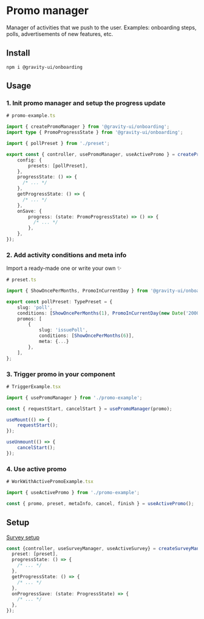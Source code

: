# Promo manager

Manager of activities that we push to the user. Examples: onboarding steps, polls, advertisements of new features, etc.

## Install

```shell
npm i @gravity-ui/onboarding
```

## Usage

### 1. Init promo manager and setup the progress update

```typescript jsx
# promo-example.ts

import { createPromoManager } from '@gravity-ui/onboarding';
import type { PromoProgressState } from '@gravity-ui/onboarding';

import { pollPreset } from './preset';

export const { controller, usePromoManager, useActivePromo } = createPromoManager({
    config: {
        presets: [pollPreset],
    },
    progressState: () => {
      /* ... */
    },
    getProgressState: () => {
      /* ... */
    },
    onSave: {
        progress: (state: PromoProgressState) => () => {
          /* ... */
        },
    },
});
```

### 2. Add activity conditions and meta info

Import a ready-made one or write your own ✨

```typescript jsx
# preset.ts

import { ShowOncePerMonths, PromoInCurrentDay } from '@gravity-ui/onboarding';

export const pollPreset: TypePreset = {
    slug: 'poll',
    conditions: [ShowOncePerMonths(1), PromoInCurrentDay(new Date('2000-01-26'))],
    promos: [
        {
            slug: 'issuePoll',
            conditions: [ShowOncePerMonths(6)],
            meta: {...}
        },
    ],
};
```

### 3. Trigger promo in your component

```typescript jsx
# TriggerExample.tsx

import { usePromoManager } from './promo-example';

const { requestStart, cancelStart } = usePromoManager(promo);

useMount(() => {
    requestStart();
});

useUnmount(() => {
    cancelStart();
});
```

### 4. Use active promo

```typescript jsx
# WorkWithActivePromoExample.tsx

import { useActivePromo } from './promo-example';

const { promo, preset, metaInfo, cancel, finish } = useActivePromo();
```

## Setup

[Survey setup](./setups/survey-manager.ts)

```typescript jsx
const {controller, useSurveyManager, useActiveSurvey} = createSurveyManager({
  preset: [preset],
  progressState: () => {
    /* ... */
  },
  getProgressState: () => {
    /* ... */
  },
  onProgressSave: (state: ProgressState) => {
    /* ... */
  },
});
```
